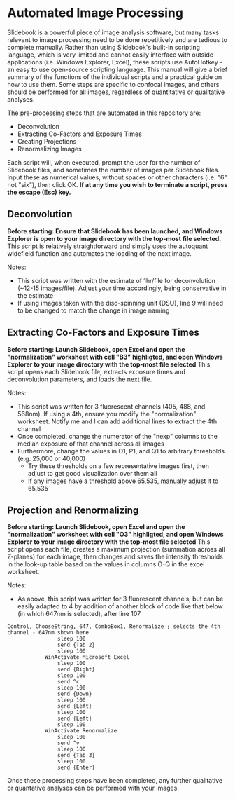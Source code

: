 # Automated Image Processing
Slidebook is a powerful piece of image analysis software, but many tasks relevant to image processing need to be done repetitively and are tedious to complete manually. Rather than using Slidebook's built-in scripting language, which is very limited and cannot easily interface with outside applications (i.e. Windows Explorer, Excel), these scripts use AutoHotkey - an easy to use open-source scripting language. This manual will give a brief summary of the functions of the individual scripts and a practical guide on how to use them. Some steps are specific to confocal images, and others should be performed for all images, regardless of quantitative or qualitative analyses.

The pre-processing steps that are automated in this repository are:

- Deconvolution
- Extracting Co-Factors and Exposure Times
- Creating Projections
- Renormalizing Images

Each script will, when executed, prompt the user for the number of Slidebook files, and sometimes the number of images per Slidebook files. Input these as numerical values, without spaces or other characters (i.e. "6" not "six"), then click OK. **If at any time you wish to terminate a script, press the escape (Esc) key.**

## Deconvolution
**Before starting: Ensure that Slidebook has been launched, and Windows Explorer is open to your image directory with the top-most file selected.**
This script is relatively straightforward and simply uses the autoquant widefield function and automates the loading of the next image. 

Notes:
- This script was written with the estimate of 1hr/file for deconvolution (~12-15 images/file). Adjust your time accordingly, being conservative in the estimate
- If using images taken with the disc-spinning unit (DSU), line 9 will need to be changed to match the change in image naming

## Extracting Co-Factors and Exposure Times
**Before starting: Launch Slidebook, open Excel and open the "normalization" worksheet with cell "B3" highligted, and open Windows Explorer to your image directory with the top-most file selected**
This script opens each Slidebook file, extracts exposure times and deconvolution parameters, and loads the next file.

Notes:
- This script was written for 3 fluorescent channels (405, 488, and 568nm). If using a 4th, ensure you modify the "normalization" worksheet. Notify me and I can add additional lines to extract the 4th channel
- Once completed, change the numerator of the "nexp" columns to the median exposure of that channel across all images
- Furthermore, change the values in O1, P1, and Q1 to arbitrary thresholds (e.g. 25,000 or 40,000)
	* Try these thresholds on a few representative images first, then adjust to get good visualization over them all
	* If any images have a threshold above 65,535, manually adjust it to 65,535

## Projection and Renormalizing
**Before starting: Launch Slidebook, open Excel and open the "normalization" worksheet with cell "O3" highligted, and open Windows Explorer to your image directory with the top-most file selected**
This script opens each file, creates a maximum projection (summation across all Z-planes) for each image, then changes and saves the intensity thresholds in the look-up table based on the values in columns O-Q in the excel worksheet.

Notes:
- As above, this script was written for 3 fluorescent channels, but can be easily adapted to 4 by addition of another block of code like that below (in which 647nm is selected), after line 107
```AutoHotkey
Control, ChooseString, 647, ComboBox1, Renormalize ; selects the 4th channel - 647nm shown here
				sleep 100
				send {Tab 2}
				sleep 100
			WinActivate Microsoft Excel
				sleep 100
				send {Right}
				sleep 100
				send ^c
				sleep 100
				send {Down}
				sleep 100
				send {Left}
				sleep 100
				send {Left}
				sleep 100
			WinActivate Renormalize
				sleep 100
				send ^v
				sleep 100
				send {Tab 3}
				sleep 100
				send {Enter}
```
Once these processing steps have been completed, any further qualitative or quantative analyses can be performed with your images.
